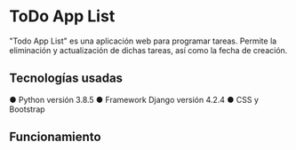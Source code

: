 # ToDo App List

"Todo App List" es una aplicación web para programar tareas. Permite la eliminación y actualización de dichas tareas, así como la fecha de creación.


## Tecnologías usadas

 ● Python versión 3.8.5
 ● Framework Django versión 4.2.4
 ● CSS y Bootstrap


 ## Funcionamiento

 